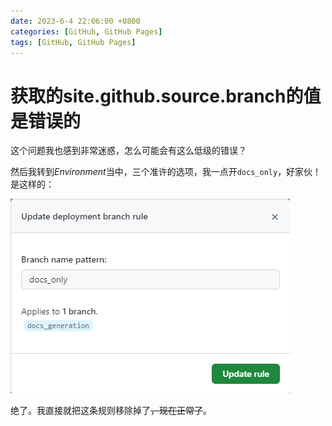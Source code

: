 ```yaml
---
date: 2023-6-4 22:06:00 +0800
categories: [GitHub, GitHub Pages]
tags: [GitHub, GitHub Pages]
---
```


# 获取的site.github.source.branch的值是错误的

这个问题我也感到非常迷惑，怎么可能会有这么低级的错误？

然后我转到*Environment*当中，三个准许的选项，我一点开`docs_only`，好家伙！是这样的：

![image-20230604220329966](获取的site.github.source.branch的值是错误的.assets/image-20230604220329966.png)

绝了。我直接就把这条规则移除掉了<del>，现在正常了</del>。